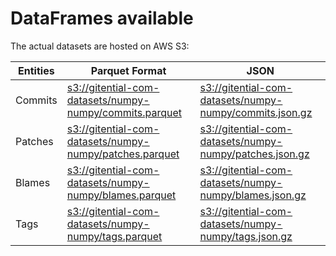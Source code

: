 # DataFrames available

The actual datasets are hosted on AWS S3:

Entities|Parquet Format|JSON
---|---|---
Commits|[s3://gitential-com-datasets/numpy-numpy/commits.parquet](https://s3.amazonaws.com/gitential-com-datasets/numpy-numpy/commits.parquet)|[s3://gitential-com-datasets/numpy-numpy/commits.json.gz](https://s3.amazonaws.com/gitential-com-datasets/numpy-numpy/commits.json.gz)
Patches|[s3://gitential-com-datasets/numpy-numpy/patches.parquet](https://s3.amazonaws.com/gitential-com-datasets/numpy-numpy/patches.parquet)|[s3://gitential-com-datasets/numpy-numpy/patches.json.gz](https://s3.amazonaws.com/gitential-com-datasets/numpy-numpy/patches.json.gz)
Blames|[s3://gitential-com-datasets/numpy-numpy/blames.parquet](https://s3.amazonaws.com/gitential-com-datasets/numpy-numpy/blames.parquet)|[s3://gitential-com-datasets/numpy-numpy/blames.json.gz](https://s3.amazonaws.com/gitential-com-datasets/numpy-numpy/blames.json.gz)
Tags|[s3://gitential-com-datasets/numpy-numpy/tags.parquet](https://s3.amazonaws.com/gitential-com-datasets/numpy-numpy/tags.parquet)|[s3://gitential-com-datasets/numpy-numpy/tags.json.gz](https://s3.amazonaws.com/gitential-com-datasets/numpy-numpy/tags.json.gz)

